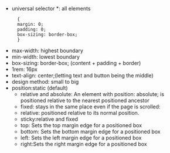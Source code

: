 - universal selector \*: all elements
  ```
    {
    margin: 0;
    padding: 0;
    box-sizing: border-box;
    }
  ```
- max-width: highest boundary
- min-width: lowest boundary
- box-sizing: border-box; (content + padding + border)
- 1rem: 16px
- text-align: center;(letting text and button being the middle)
- design method: small to big
- position:static (default)
  - relative and absolute: An element with position: absolute; is positioned relative to the nearest positioned ancestor
  - fixed: stays in the same place even if the page is scrolled:
  - relative: positioned relative to its normal position.
  - sticky:relative and fixed
  - top: Sets the top margin edge for a positioned box
  - bottom: Sets the bottom margin edge for a positioned box
  - left: Sets the left margin edge for a positioned box
  - right:Sets the right margin edge for a positioned box
